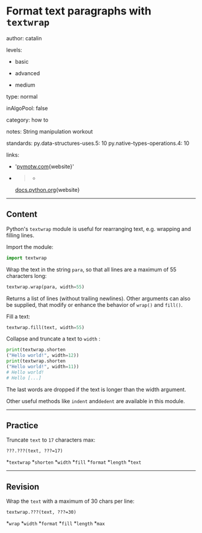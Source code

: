 # Format text paragraphs with `textwrap`
author: catalin

levels:

  - basic

  - advanced

  - medium

type: normal

inAlgoPool: false

category: how to

notes: String manipulation workout

standards:
  py.data-structures-uses.5: 10
  py.native-types-operations.4: 10

links:

  - '[pymotw.com](https://pymotw.com/2/textwrap/){website}'

  - >-
    [docs.python.org](https://docs.python.org/3.5/library/textwrap.html){website}

---
## Content

Python's `textwrap` module is useful for rearranging text, e.g. wrapping and filling lines.

Import the module:
```python
import textwrap
```

Wrap the text in the string `para`, so that all lines are a maximum
of 55 characters long:
```python
textwrap.wrap(para, width=55)
```

Returns a list of lines (without trailing newlines). Other arguments can also be supplied, that modify or enhance the behavior of `wrap()` and `fill()`.


Fill a text:
```python
textwrap.fill(text, width=55)
```
Collapse and truncate a text to `width` :
```python
print(textwrap.shorten
("Hello world!", width=12))
print(textwrap.shorten
("Hello world!", width=11))
# Hello world!
# Hello [...]
```
The last words are dropped if the text is longer than the width argument.

Other useful methods like `indent` and`dedent` are available in this module.

---
## Practice

Truncate `text` to `17` characters max:
```
???.???(text, ???=17)
```

*`textwrap`
*`shorten`
*`width`
*`fill`
*`format`
*`length`
*`text`

---
## Revision

Wrap the `text`  with a maximum of 30 chars per line:
```
textwrap.???(text, ???=30)
```

*`wrap`
*`width`
*`format`
*`fill`
*`length`
*`max`
